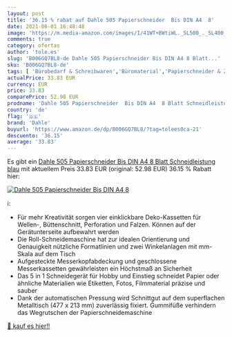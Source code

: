 ```yaml
---
layout: post
title: '36.15 % rabat auf Dahle 505 Papierschneider  Bis DIN A4  8'
date: 2021-06-01 16:48:48
image: 'https://m.media-amazon.com/images/I/41WT+BWtiWL._SL500_._SL400_.jpg'
comments: true
category: ofertas
author: 'tole.es'
slug: 'B006GQ7BL8-de Dahle 505 Papierschneider Bis DIN A4 8 Blatt...'
sku: 'B006GQ7BL8-de'
tags: [ 'Bürobedarf & Schreibwaren','Büromaterial','Papierschneider & Zubehör: Stapelschneider','Scheren & Schneidemaschinen','Schneidemaschinen & Klingen','dahle', ]
actualPrice: 33.83 EUR
currency: EUR
price: 33.83
comparePrice: 52.98 EUR
prodname: 'Dahle 505 Papierschneider  Bis DIN A4  8 Blatt Schneidleistung  blau'
country: 'de'
flag: '🇩🇪'
brand: 'Dahle'
buyurl: 'https://www.amazon.de/dp/B006GQ7BL8/?tag=tolees0ca-21'
descuento: '36.15'
average: '33.83'
---
```


Es gibt ein [Dahle 505 Papierschneider  Bis DIN A4  8 Blatt Schneidleistung  blau](https://www.amazon.de/dp/B006GQ7BL8/?tag=tolees0ca-21) mit aktuellem Preis 33.83 EUR (original: 52.98 EUR) 36.15 % Rabatt hier:

[![Dahle 505 Papierschneider  Bis DIN A4  8](https://m.media-amazon.com/images/I/41WT+BWtiWL._SL500_._SL400_.jpg)](https://www.amazon.de/dp/B006GQ7BL8/?tag=tolees0ca-21)

ℹ️:

- Für mehr Kreativität sorgen vier einklickbare Deko-Kassetten für Wellen-, Büttenschnitt, Perforation und Falzen. Können auf der Gerätunterseite aufbewahrt werden
- Die Roll-Schneidemaschine hat zur idealen Orientierung und Genauigkeit nützliche Formatlinien und zwei Winkelanlagen mit mm-Skala auf dem Tisch
- Aufgesteckte Messerkopfabdeckung und geschlossene Messerkassetten gewährleisten ein Höchstmaß an Sicherheit
- Das 5 in 1 Schneidegerät für Hobby und Einstieg schneidet Papier oder ähnliche Materialien wie Etiketten, Fotos, Filmmaterial präzise und sauber
- Dank der automatischen Pressung wird Schnittgut auf dem superflachen Metalltisch (477 x 213 mm) zuverlässig fixiert. Gummifüße verhindern das Wegrutschen der Papierschneidemaschine

[🛒 kauf es hier!!](https://www.amazon.de/dp/B006GQ7BL8/?tag=tolees0ca-21)
